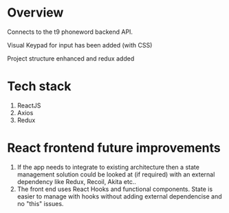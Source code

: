 # Overview
Connects to the t9 phoneword backend API. 

Visual Keypad for input has been added (with CSS)

Project structure enhanced and redux added

# Tech stack
1. ReactJS
1. Axios
1. Redux


# React frontend future improvements

1. If the app needs to integrate to existing architecture 
then a state management solution could be looked at (if required)
with an external dependency like Redux, Recoil, Akita etc.. 
1. The front end uses React Hooks and functional components. 
State is easier to manage with hooks without adding 
external dependencise and no "this" issues. 